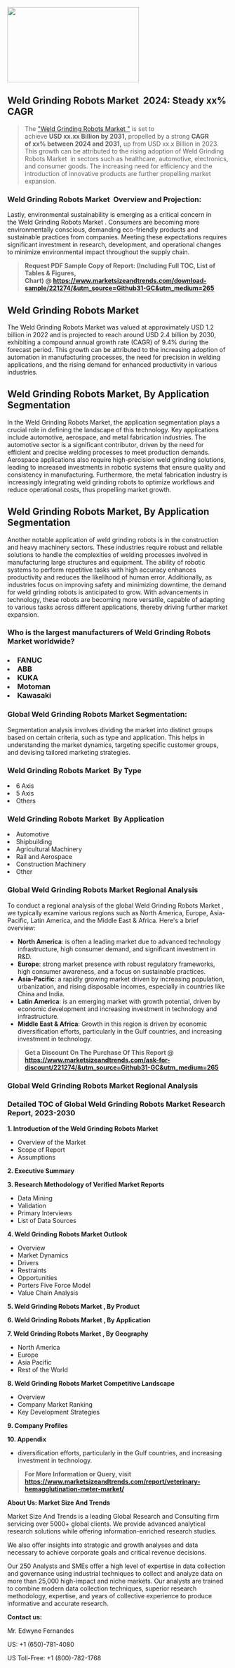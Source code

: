 <p><img class="alignnone size-medium wp-image-20088" src="https://ffe5etoiles.com/wp-content/uploads/2024/12/MST1-300x171.png" alt="" width="300" height="171" /></p><h2 id="ember46" class="ember-view reader-text-block__heading-2">Weld Grinding Robots Market &nbsp;2024: Steady&nbsp;xx% CAGR</h2><blockquote id="ember47" class="ember-view reader-text-block__blockquote">The&nbsp;<a class="app-aware-link " href="https://www.marketsizeandtrends.com/download-sample/221274/&utm_source=Github31-GC&utm_medium=265" target="_blank" data-test-app-aware-link="">"Weld Grinding Robots Market "</a>&nbsp;is set to achieve&nbsp;<strong>USD&nbsp;xx.xx&nbsp;Billion by 2031,</strong>&nbsp;propelled by a strong&nbsp;<strong>CAGR of&nbsp;xx% between 2024 and 2031,</strong>&nbsp;up from USD xx.x Billion in 2023. This growth can be attributed to the rising adoption of&nbsp;Weld Grinding Robots Market &nbsp;in sectors such as healthcare, automotive, electronics, and consumer goods. The increasing need for efficiency and the introduction of innovative products are further propelling market expansion.</blockquote><h3 id="ember48" class="ember-view reader-text-block__heading-3">Weld Grinding Robots Market &nbsp;Overview and Projection:</h3><p id="ember49" class="ember-view reader-text-block__paragraph">Lastly, environmental sustainability is emerging as a critical concern in the&nbsp;Weld Grinding Robots Market . Consumers are becoming more environmentally conscious, demanding eco-friendly products and sustainable practices from companies. Meeting these expectations requires significant investment in research, development, and operational changes to minimize environmental impact throughout the supply chain.</p><blockquote id="ember50" class="ember-view reader-text-block__blockquote"><strong>Request PDF Sample Copy of Report: (Including Full TOC, List of Tables &amp; Figures, Chart)&nbsp;@&nbsp;<strong><a href="https://www.marketsizeandtrends.com/download-sample/221274/&utm_source=Github31-GC&utm_medium=265" target="_blank">https://www.marketsizeandtrends.com/download-sample/221274/&utm_source=Github31-GC&utm_medium=265</a></strong></strong></blockquote><h3 class=""><h2>Weld Grinding Robots Market</h2><p>The Weld Grinding Robots Market was valued at approximately USD 1.2 billion in 2022 and is projected to reach around USD 2.4 billion by 2030, exhibiting a compound annual growth rate (CAGR) of 9.4% during the forecast period. This growth can be attributed to the increasing adoption of automation in manufacturing processes, the need for precision in welding applications, and the rising demand for enhanced productivity in various industries.</p><h2>Weld Grinding Robots Market, By Application Segmentation</h2><p>In the Weld Grinding Robots Market, the application segmentation plays a crucial role in defining the landscape of this technology. Key applications include automotive, aerospace, and metal fabrication industries. The automotive sector is a significant contributor, driven by the need for efficient and precise welding processes to meet production demands. Aerospace applications also require high-precision weld grinding solutions, leading to increased investments in robotic systems that ensure quality and consistency in manufacturing. Furthermore, the metal fabrication industry is increasingly integrating weld grinding robots to optimize workflows and reduce operational costs, thus propelling market growth.</p><h2>Weld Grinding Robots Market, By Application Segmentation</h2><p>Another notable application of weld grinding robots is in the construction and heavy machinery sectors. These industries require robust and reliable solutions to handle the complexities of welding processes involved in manufacturing large structures and equipment. The ability of robotic systems to perform repetitive tasks with high accuracy enhances productivity and reduces the likelihood of human error. Additionally, as industries focus on improving safety and minimizing downtime, the demand for weld grinding robots is anticipated to grow. With advancements in technology, these robots are becoming more versatile, capable of adapting to various tasks across different applications, thereby driving further market expansion.</p></h3><h3 id="" class="">Who is the largest manufacturers of&nbsp;Weld Grinding Robots Market worldwide?</h3><h3 class=""></Li><Li>FANUC</Li><Li> ABB</Li><Li> KUKA</Li><Li> Motoman</Li><Li> Kawasaki</h3><h3 id="ember53" class="ember-view reader-text-block__heading-3">Global&nbsp;Weld Grinding Robots Market Segmentation:</h3><p id="ember54" class="ember-view reader-text-block__paragraph">Segmentation analysis involves dividing the market into distinct groups based on certain criteria, such as type and application. This helps in understanding the market dynamics, targeting specific customer groups, and devising tailored marketing strategies.</p><h3 id="" class="">Weld Grinding Robots Market &nbsp;By Type</h3><p></Li><Li>6 Axis</Li><Li> 5 Axis</Li><Li> Others</p><h3 id="" class="">Weld Grinding Robots Market &nbsp;By Application</h3><p class=""></Li><Li>Automotive</Li><Li> Shipbuilding</Li><Li> Agricultural Machinery</Li><Li> Rail and Aerospace</Li><Li> Construction Machinery</Li><Li> Other</p><h3 id="ember62" class="ember-view reader-text-block__heading-3">Global Weld Grinding Robots Market Regional Analysis</h3><p id="ember63" class="ember-view reader-text-block__paragraph">To conduct a regional analysis of the global Weld Grinding Robots Market , we typically examine various regions such as North America, Europe, Asia-Pacific, Latin America, and the Middle East &amp; Africa. Here's a brief overview:</p><ul><li><strong>North America</strong>: is often a leading market due to advanced technology infrastructure, high consumer demand, and significant investment in R&amp;D.</li><li><strong>Europe</strong>: strong market presence with robust regulatory frameworks, high consumer awareness, and a focus on sustainable practices.</li><li><strong>Asia-Pacific</strong>: a rapidly growing market driven by increasing population, urbanization, and rising disposable incomes, especially in countries like China and India.</li><li><strong>Latin America</strong>: is an emerging market with growth potential, driven by economic development and increasing investment in technology and infrastructure.</li><li><strong>Middle East &amp; Africa</strong>: Growth in this region is driven by economic diversification efforts, particularly in the Gulf countries, and increasing investment in technology.</li></ul><blockquote id="ember61" class="ember-view reader-text-block__blockquote"><strong>Get a Discount On The Purchase Of This Report @ <strong><a href="https://html-cleaner.com/" target="">https://www.marketsizeandtrends.com/ask-for-discount/221274/&utm_source=Github31-GC&utm_medium=265</a></strong></strong></blockquote><h3 id="ember62" class="ember-view reader-text-block__heading-3">Global Weld Grinding Robots Market Regional Analysis</h3><h3 id="" class="">Detailed TOC of Global Weld Grinding Robots Market Research Report, 2023-2030</h3><p id="" class=""><strong>1. Introduction of the Weld Grinding Robots Market </strong></p><ul><li>Overview of the Market</li><li>Scope of Report</li><li>Assumptions</li></ul><p id="" class=""><strong>2. Executive Summary</strong></p><p id="" class=""><strong>3. Research Methodology of Verified Market Reports</strong></p><ul><li>Data Mining</li><li>Validation</li><li>Primary Interviews</li><li>List of Data Sources</li></ul><p id="" class=""><strong>4. Weld Grinding Robots Market Outlook</strong></p><ul><li>Overview</li><li>Market Dynamics</li><li>Drivers</li><li>Restraints</li><li>Opportunities</li><li>Porters Five Force Model</li><li>Value Chain Analysis</li></ul><p id="" class=""><strong>5. Weld Grinding Robots Market , By Product</strong></p><p id="" class=""><strong>6. Weld Grinding Robots Market , By Application</strong></p><p id="" class=""><strong>7. Weld Grinding Robots Market , By Geography</strong></p><ul><li>North America</li><li>Europe</li><li>Asia Pacific</li><li>Rest of the World</li></ul><p id="" class=""><strong>8. Weld Grinding Robots Market Competitive Landscape</strong></p><ul><li>Overview</li><li>Company Market Ranking</li><li>Key Development Strategies</li></ul><p id="" class=""><strong>9. Company Profiles</strong></p><p id="" class=""><strong>10. Appendix</strong></p><ul><li>diversification efforts, particularly in the Gulf countries, and increasing investment in technology.</li></ul><blockquote id="ember65" class="ember-view reader-text-block__blockquote"><strong>For More Information or Query, visit <strong><strong><a href="https://html-cleaner.com/" target="">https://www.marketsizeandtrends.com/report/veterinary-hemagglutination-meter-market/</a></strong></strong></strong></blockquote><p id="" class=""><strong>About Us: Market Size And Trends</strong></p><p id="" class="">Market Size And Trends is a leading Global Research and Consulting firm servicing over 5000+ global clients. We provide advanced analytical research solutions while offering information-enriched research studies.</p><p id="" class="">We also offer insights into strategic and growth analyses and data necessary to achieve corporate goals and critical revenue decisions.</p><p id="" class="">Our 250 Analysts and SMEs offer a high level of expertise in data collection and governance using industrial techniques to collect and analyze data on more than 25,000 high-impact and niche markets. Our analysts are trained to combine modern data collection techniques, superior research methodology, expertise, and years of collective experience to produce informative and accurate research.</p><p id="" class=""><strong>Contact us:</strong></p><p id="" class="">Mr. Edwyne Fernandes</p><p id="" class="">US: +1 (650)-781-4080</p><p id="" class="">US Toll-Free: +1 (800)-782-1768</p>
